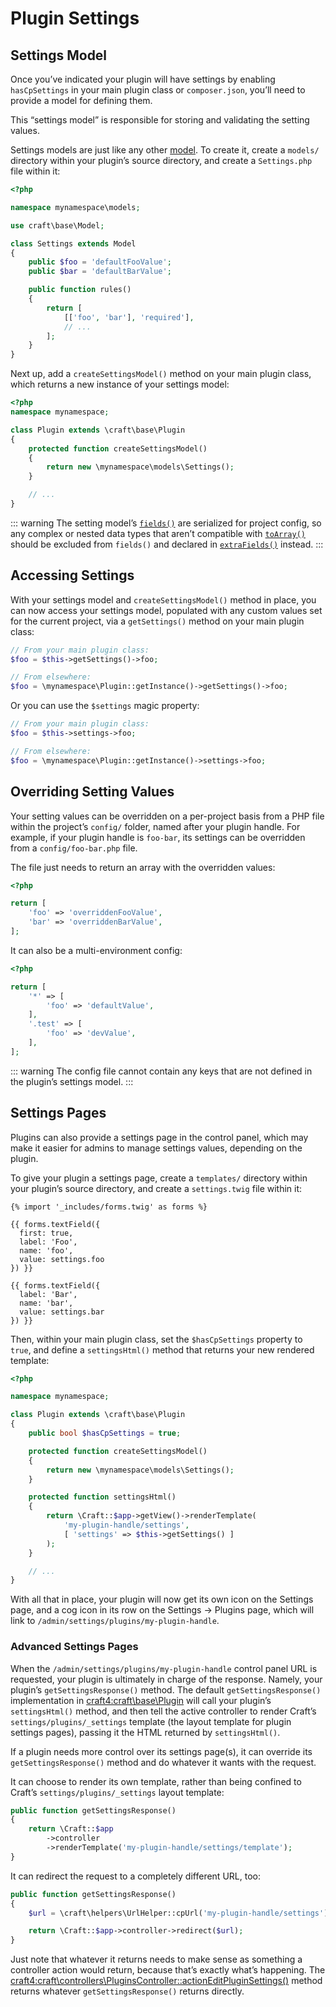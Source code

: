 # Plugin Settings

## Settings Model

Once you’ve indicated your plugin will have settings by enabling `hasCpSettings` in your main plugin class or `composer.json`, you’ll need to provide a model for defining them.

This “settings model” is responsible for storing and validating the setting values.

Settings models are just like any other [model](https://www.yiiframework.com/doc/guide/2.0/en/structure-models). To create it, create a `models/` directory within your plugin’s source directory, and create a `Settings.php` file within it:

```php
<?php

namespace mynamespace\models;

use craft\base\Model;

class Settings extends Model
{
    public $foo = 'defaultFooValue';
    public $bar = 'defaultBarValue';

    public function rules()
    {
        return [
            [['foo', 'bar'], 'required'],
            // ...
        ];
    }
}
```

Next up, add a `createSettingsModel()` method on your main plugin class, which returns a new instance of your settings model:

```php
<?php
namespace mynamespace;

class Plugin extends \craft\base\Plugin
{
    protected function createSettingsModel()
    {
        return new \mynamespace\models\Settings();
    }

    // ...
}
```

::: warning
The setting model’s [`fields()`](<https://www.yiiframework.com/doc/api/2.0/yii-base-model#fields()-detail>) are serialized for project config, so any complex or nested data types that aren’t compatible with [`toArray()`](<https://www.yiiframework.com/doc/api/2.0/yii-base-arrayabletrait#toArray()-detail>) should be excluded from `fields()` and declared in [`extraFields()`](<https://www.yiiframework.com/doc/api/2.0/yii-base-arrayabletrait#extraFields()-detail>) instead.
:::

## Accessing Settings

With your settings model and `createSettingsModel()` method in place, you can now access your settings model, populated with any custom values set for the current project, via a `getSettings()` method on your main plugin class:

```php
// From your main plugin class:
$foo = $this->getSettings()->foo;

// From elsewhere:
$foo = \mynamespace\Plugin::getInstance()->getSettings()->foo;
```

Or you can use the `$settings` magic property:

```php
// From your main plugin class:
$foo = $this->settings->foo;

// From elsewhere:
$foo = \mynamespace\Plugin::getInstance()->settings->foo;
```

## Overriding Setting Values

Your setting values can be overridden on a per-project basis from a PHP file within the project’s `config/` folder, named after your plugin handle. For example, if your plugin handle is `foo-bar`, its settings can be overridden from a `config/foo-bar.php` file.

The file just needs to return an array with the overridden values:

```php
<?php

return [
    'foo' => 'overriddenFooValue',
    'bar' => 'overriddenBarValue',
];
```

It can also be a multi-environment config:

```php
<?php

return [
    '*' => [
        'foo' => 'defaultValue',
    ],
    '.test' => [
        'foo' => 'devValue',
    ],
];
```

::: warning
The config file cannot contain any keys that are not defined in the plugin’s settings model.
:::

## Settings Pages

Plugins can also provide a settings page in the control panel, which may make it easier for admins to manage settings values, depending on the plugin.

To give your plugin a settings page, create a `templates/` directory within your plugin’s source directory, and create a `settings.twig` file within it:

```twig
{% import '_includes/forms.twig' as forms %}

{{ forms.textField({
  first: true,
  label: 'Foo',
  name: 'foo',
  value: settings.foo
}) }}

{{ forms.textField({
  label: 'Bar',
  name: 'bar',
  value: settings.bar
}) }}
```

Then, within your main plugin class, set the `$hasCpSettings` property to `true`, and define a `settingsHtml()` method that returns your new rendered template:

```php
<?php

namespace mynamespace;

class Plugin extends \craft\base\Plugin
{
    public bool $hasCpSettings = true;

    protected function createSettingsModel()
    {
        return new \mynamespace\models\Settings();
    }

    protected function settingsHtml()
    {
        return \Craft::$app->getView()->renderTemplate(
            'my-plugin-handle/settings',
            [ 'settings' => $this->getSettings() ]
        );
    }

    // ...
}
```

With all that in place, your plugin will now get its own icon on the Settings page, and a cog icon in its row on the Settings → Plugins page, which will link to `/admin/settings/plugins/my-plugin-handle`.

### Advanced Settings Pages

When the `/admin/settings/plugins/my-plugin-handle` control panel URL is requested, your plugin is ultimately in charge of the response. Namely, your plugin’s `getSettingsResponse()` method. The default `getSettingsResponse()` implementation in <craft4:craft\base\Plugin> will call your plugin’s `settingsHtml()` method, and then tell the active controller to render Craft’s `settings/plugins/_settings` template (the layout template for plugin settings pages), passing it the HTML returned by `settingsHtml()`.

If a plugin needs more control over its settings page(s), it can override its `getSettingsResponse()` method and do whatever it wants with the request.

It can choose to render its own template, rather than being confined to Craft’s `settings/plugins/_settings` layout template:

```php
public function getSettingsResponse()
{
    return \Craft::$app
        ->controller
        ->renderTemplate('my-plugin-handle/settings/template');
}
```

It can redirect the request to a completely different URL, too:

```php
public function getSettingsResponse()
{
    $url = \craft\helpers\UrlHelper::cpUrl('my-plugin-handle/settings');

    return \Craft::$app->controller->redirect($url);
}
```

Just note that whatever it returns needs to make sense as something a controller action would return, because that’s exactly what’s happening. The <craft4:craft\controllers\PluginsController::actionEditPluginSettings()> method returns whatever `getSettingsResponse()` returns directly.
